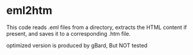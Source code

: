 # eml2htm

This code reads .eml files from a directory, extracts the HTML content if present, and saves it to a corresponding .htm file. 

optimized version is produced by gBard, But NOT tested 
